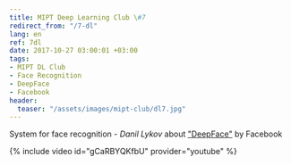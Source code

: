 ```yaml
---
title: MIPT Deep Learning Club \#7
redirect_from: "/7-dl"
lang: en
ref: 7dl
date: 2017-10-27 03:00:01 +03:00
tags:
- MIPT DL Club
- Face Recognition
- DeepFace
- Facebook
header:
  teaser: "/assets/images/mipt-club/dl7.jpg"
---
```


System for face recognition - _Danil Lykov_ about ["DeepFace"](https://research.fb.com/publications/deepface-closing-the-gap-to-human-level-performance-in-face-verification/) by Facebook

{% include video id="gCaRBYQKfbU" provider="youtube" %}
